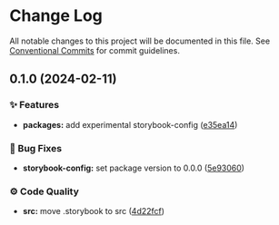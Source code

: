 # Change Log

All notable changes to this project will be documented in this file.
See [Conventional Commits](https://conventionalcommits.org) for commit guidelines.

## 0.1.0 (2024-02-11)


### ✨ Features

* **packages:** add experimental storybook-config ([e35ea14](https://github.com/exile-watch/nucleus/commit/e35ea1428e7d2e2b4b1af0a9415ba7ac46989d9c))


### 🐞 Bug Fixes

* **storybook-config:** set package version to 0.0.0 ([5e93060](https://github.com/exile-watch/nucleus/commit/5e93060bb3f181eeb4d28632599ecbab0163e9ef))


### ⚙️ Code Quality

* **src:** move .storybook to src ([4d22fcf](https://github.com/exile-watch/nucleus/commit/4d22fcffff1264612f3318342e1236d7f53e0802))
